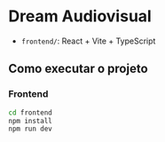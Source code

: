 # Dream Audiovisual

- `frontend/`: React + Vite + TypeScript

## Como executar o projeto

### Frontend

```bash
cd frontend
npm install
npm run dev
```